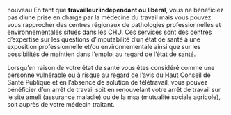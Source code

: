 <span class="nouveau">nouveau</span> En tant que **travailleur indépendant ou libéral**, vous ne bénéficiez pas d’une prise en charge par la médecine du travail mais vous pouvez vous rapprocher des centres régionaux de pathologies professionnelles et environnementales situés dans les CHU. Ces services sont des centres d’expertise sur les questions d’imputabilité d’un état de santé à une exposition professionnelle et/ou environnementale ainsi que sur les possibilités de maintien dans l’emploi au regard de l’état de santé.

Lorsqu’en raison de votre état de santé vous êtes considéré comme une personne vulnérable ou à risque au regard de l’avis du Haut Conseil de Santé Publique et en l’absence de solution de télétravail, vous pouvez bénéficier d’un arrêt de travail soit en renouvelant votre arrêt de travail sur le site ameli (assurance maladie) ou de la msa (mutualité sociale agricole), soit auprès de votre médecin traitant.
